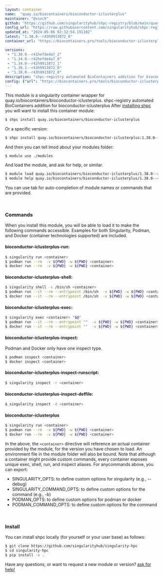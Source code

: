 ```yaml
---
layout: container
name:  "quay.io/biocontainers/bioconductor-iclusterplus"
maintainer: "@vsoch"
github: "https://github.com/singularityhub/shpc-registry/blob/main/quay.io/biocontainers/bioconductor-iclusterplus/container.yaml"
config_url: "https://raw.githubusercontent.com/singularityhub/shpc-registry/main/quay.io/biocontainers/bioconductor-iclusterplus/container.yaml"
updated_at: "2024-05-06 02:32:54.191102"
latest: "1.38.0--r43h9913872_0"
container_url: "https://biocontainers.pro/tools/bioconductor-iclusterplus"

versions:
 - "1.30.0--r41hefde4a7_2"
 - "1.34.0--r42hefde4a7_0"
 - "1.34.0--r42h9913872_1"
 - "1.36.1--r43h9913872_0"
 - "1.38.0--r43h9913872_0"
description: "shpc-registry automated BioContainers addition for bioconductor-iclusterplus"
config: {"url": "https://biocontainers.pro/tools/bioconductor-iclusterplus", "maintainer": "@vsoch", "description": "shpc-registry automated BioContainers addition for bioconductor-iclusterplus", "latest": {"1.38.0--r43h9913872_0": "sha256:c5ceedc73c598b421285b193b0a0687325239254770b033cec3c4fec36abbf74"}, "tags": {"1.30.0--r41hefde4a7_2": "sha256:86cc817102ee51e101abc5a61c7585e9516aa1b36eae3a4c85a9d6e8960d59f4", "1.34.0--r42hefde4a7_0": "sha256:4ad61718c3a05ec8992d4d438cda81d21ee451a839ca3312fa2b1a9fe73e8e26", "1.34.0--r42h9913872_1": "sha256:2780d5410cd08c21f91c76b13cb05f9c8d7f4ed1b760c12de5064fedfa61df8f", "1.36.1--r43h9913872_0": "sha256:0f19f962996342365d442e3c0834af85167e5df5b9680aa8e37764ef73b23074", "1.38.0--r43h9913872_0": "sha256:c5ceedc73c598b421285b193b0a0687325239254770b033cec3c4fec36abbf74"}, "docker": "quay.io/biocontainers/bioconductor-iclusterplus"}
---
```


This module is a singularity container wrapper for quay.io/biocontainers/bioconductor-iclusterplus.
shpc-registry automated BioContainers addition for bioconductor-iclusterplus
After [installing shpc](#install) you will want to install this container module:


```bash
$ shpc install quay.io/biocontainers/bioconductor-iclusterplus
```

Or a specific version:

```bash
$ shpc install quay.io/biocontainers/bioconductor-iclusterplus:1.38.0--r43h9913872_0
```

And then you can tell lmod about your modules folder:

```bash
$ module use ./modules
```

And load the module, and ask for help, or similar.

```bash
$ module load quay.io/biocontainers/bioconductor-iclusterplus/1.38.0--r43h9913872_0
$ module help quay.io/biocontainers/bioconductor-iclusterplus/1.38.0--r43h9913872_0
```

You can use tab for auto-completion of module names or commands that are provided.

<br>

### Commands

When you install this module, you will be able to load it to make the following commands accessible.
Examples for both Singularity, Podman, and Docker (container technologies supported) are included.

#### bioconductor-iclusterplus-run:

```bash
$ singularity run <container>
$ podman run --rm  -v ${PWD} -w ${PWD} <container>
$ docker run --rm  -v ${PWD} -w ${PWD} <container>
```

#### bioconductor-iclusterplus-shell:

```bash
$ singularity shell -s /bin/sh <container>
$ podman run --it --rm --entrypoint /bin/sh  -v ${PWD} -w ${PWD} <container>
$ docker run --it --rm --entrypoint /bin/sh  -v ${PWD} -w ${PWD} <container>
```

#### bioconductor-iclusterplus-exec:

```bash
$ singularity exec <container> "$@"
$ podman run --it --rm --entrypoint ""  -v ${PWD} -w ${PWD} <container> "$@"
$ docker run --it --rm --entrypoint ""  -v ${PWD} -w ${PWD} <container> "$@"
```

#### bioconductor-iclusterplus-inspect:

Podman and Docker only have one inspect type.

```bash
$ podman inspect <container>
$ docker inspect <container>
```

#### bioconductor-iclusterplus-inspect-runscript:

```bash
$ singularity inspect -r <container>
```

#### bioconductor-iclusterplus-inspect-deffile:

```bash
$ singularity inspect -d <container>
```



#### bioconductor-iclusterplus

```bash
$ singularity run <container>
$ podman run --rm  -v ${PWD} -w ${PWD} <container>
$ docker run --rm  -v ${PWD} -w ${PWD} <container>
```


In the above, the `<container>` directive will reference an actual container provided
by the module, for the version you have chosen to load. An environment file in the
module folder will also be bound. Note that although a container
might provide custom commands, every container exposes unique exec, shell, run, and
inspect aliases. For anycommands above, you can export:

 - SINGULARITY_OPTS: to define custom options for singularity (e.g., --debug)
 - SINGULARITY_COMMAND_OPTS: to define custom options for the command (e.g., -b)
 - PODMAN_OPTS: to define custom options for podman or docker
 - PODMAN_COMMAND_OPTS: to define custom options for the command

<br>

### Install

You can install shpc locally (for yourself or your user base) as follows:

```bash
$ git clone https://github.com/singularityhub/singularity-hpc
$ cd singularity-hpc
$ pip install -e .
```

Have any questions, or want to request a new module or version? [ask for help!](https://github.com/singularityhub/singularity-hpc/issues)